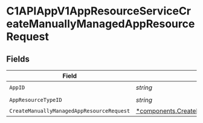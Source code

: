 # C1APIAppV1AppResourceServiceCreateManuallyManagedAppResourceRequest


## Fields

| Field                                                                                                                     | Type                                                                                                                      | Required                                                                                                                  | Description                                                                                                               |
| ------------------------------------------------------------------------------------------------------------------------- | ------------------------------------------------------------------------------------------------------------------------- | ------------------------------------------------------------------------------------------------------------------------- | ------------------------------------------------------------------------------------------------------------------------- |
| `AppID`                                                                                                                   | *string*                                                                                                                  | :heavy_check_mark:                                                                                                        | N/A                                                                                                                       |
| `AppResourceTypeID`                                                                                                       | *string*                                                                                                                  | :heavy_check_mark:                                                                                                        | N/A                                                                                                                       |
| `CreateManuallyManagedAppResourceRequest`                                                                                 | [*components.CreateManuallyManagedAppResourceRequest](../../models/components/createmanuallymanagedappresourcerequest.md) | :heavy_minus_sign:                                                                                                        | N/A                                                                                                                       |